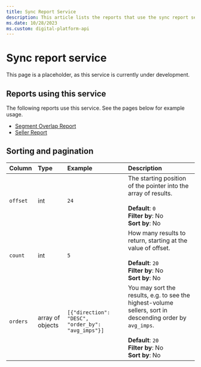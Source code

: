 ```yaml
---
title: Sync Report Service
description: This article lists the reports that use the sync report service. This service is currently under-development.
ms.date: 10/28/2023
ms.custom: digital-platform-api
---
```


# Sync report service

This page is a placeholder, as this service is currently under development.

## Reports using this service

The following reports use this service. See the pages below for example usage.

- [Segment Overlap Report](./segment-overlap-report.md)
- [Seller Report](./seller-report.md)

## Sorting and pagination

| Column | Type | Example | Description |
|:---|:---|:---|:---|
| `offset` | int | `24` | The starting position of the pointer into the array of results.<br><br>**Default**: `0`<br>**Filter by**: No<br>**Sort by**: No |
| `count` | int | `5` | How many results to return, starting at the value of offset.<br><br>**Default**: `20`<br>**Filter by**: No<br>**Sort by**: No |
| `orders` | array of objects | `[{"direction": "DESC", "order_by": "avg_imps"}]` | You may sort the results, e.g. to see the highest-volume sellers, sort in descending order by `avg_imps`.<br><br>**Default**: `20`<br>**Filter by**: No<br>**Sort by**: No |
